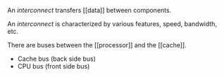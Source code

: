 An *interconnect* transfers [[data]] between components. 

An *interconnect* is characterized by various features, speed, bandwidth, etc. 

There are buses between the [[processor]] and the [[cache]].
- Cache bus (back side bus)
- CPU bus (front side bus)